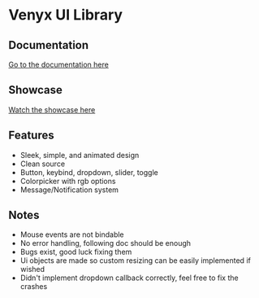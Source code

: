 # Venyx UI Library

## Documentation
[Go to the documentation here](https://stefanuk12.github.io/Venyx-UI-Library/)

## Showcase
[Watch the showcase here](https://venyx.wtf/medias/ipY1h0WVia.mp4)

## Features
- Sleek, simple, and animated design
- Clean source
- Button, keybind, dropdown, slider, toggle
- Colorpicker with rgb options
- Message/Notification system


## Notes
- Mouse events are not bindable
- No error handling, following doc should be enough
- Bugs exist, good luck fixing them
- Ui objects are made so custom resizing can be easily implemented if wished
- Didn't implement dropdown callback correctly, feel free to fix the crashes